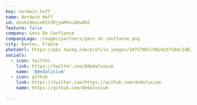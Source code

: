 ```yaml
---
key: nordwin_hoff
name: Nordwin Hoff
id: eGnhzQUxcnR1V3RjyaMSxLD0udH2
feature: false
company: Gens De Confiance
companyLogo: /images/partners/gens de confiance.png
city: Nantes, France
photoUrl: https://pbs.twimg.com/profile_images/1075706174824157184/IdRZLfj0_normal.jpg
socials:
  - icon: twitter
    link: https://twitter.com/@dedalusium
    name: '@dedalusium'
  - icon: github
    link: https://twitter.com/https://github.com/dedalusium
    name: https://github.com/dedalusium

---
```



